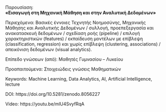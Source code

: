 Παρουσίαση:<br/>
<b>«Εισαγωγή στη Μηχανική Μάθηση και στην Αναλυτική Δεδομένων»</b>

<p>Περιεχόμενα: Βασικές έννοιες Τεχνητής Νοημοσύνης, Μηχανικής Μάθησης και Αναλυτικής Δεδομένων / συλλογή, προεπεξεργασία και ανακατασκευή δεδομένων / σχεδίαση ροής (pipeline) / επιλογή χαρακτηριστικών (features) / εκπαίδευση μοντέλων με επίβλεψη (classification, regression) και χωρίς επίβλεψη (clustering, associations) / απεικόνιση δεδομένων (visual analytics).</p>
<p>Επίπεδο γνώσεων (από): Μαθητές Γυμνασίου – Λυκείου</p>
<p>Προαπαιτούμενα: Στοιχειώδεις γνώσεις Μαθηματικών</p>
<p>Keywords: Machine Learning, Data Analytics, AI, Artificial Intelligence, lecture</p>
<p>DOI: https://doi.org/10.5281/zenodo.8056227</p>
<p>Video: https://youtu.be/mlU4SvyfRqA</p>
